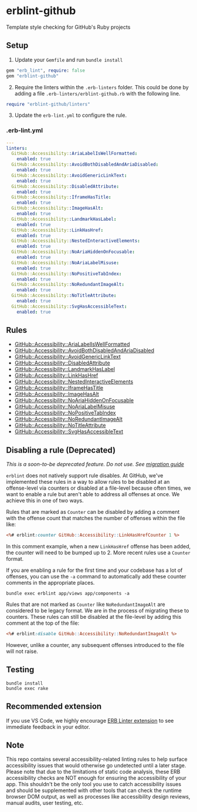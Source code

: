 # erblint-github
Template style checking for GitHub's Ruby projects

## Setup

1. Update your `Gemfile` and run `bundle install`

``` ruby
gem "erb_lint", require: false
gem "erblint-github"
```

2. Require the linters within the `.erb-linters` folder. This could be done by adding a file `.erb-linters/erblint-github.rb` with the following line.

```ruby
require "erblint-github/linters"
```

3. Update the `erb-lint.yml` to configure the rule.

### .erb-lint.yml

```yaml 
---
linters:
  GitHub::Accessibility::AriaLabelIsWellFormatted:
    enabled: true
  GitHub::Accessibility::AvoidBothDisabledAndAriaDisabled:
    enabled: true
  GitHub::Accessibility::AvoidGenericLinkText:
    enabled: true
  GitHub::Accessibility::DisabledAttribute:
    enabled: true
  GitHub::Accessibility::IframeHasTitle:
    enabled: true
  GitHub::Accessibility::ImageHasAlt:
    enabled: true
  GitHub::Accessibility::LandmarkHasLabel:
    enabled: true
  GitHub::Accessibility::LinkHasHref:
    enabled: true
  GitHub::Accessibility::NestedInteractiveElements:
    enabled: true
  GitHub::Accessibility::NoAriaHiddenOnFocusable:
    enabled: true
  GitHub::Accessibility::NoAriaLabelMisuse:
    enabled: true
  GitHub::Accessibility::NoPositiveTabIndex:
    enabled: true
  GitHub::Accessibility::NoRedundantImageAlt:
    enabled: true
  GitHub::Accessibility::NoTitleAttribute:
    enabled: true
  GitHub::Accessibility::SvgHasAccessibleText:
    enabled: true
```

## Rules

- [GitHub::Accessibility::AriaLabelIsWellFormatted](./docs/rules/accessibility/aria-label-is-well-formatted.md)
- [GitHub::Accessibility::AvoidBothDisabledAndAriaDisabled](./docs/rules/accessibility/avoid-both-disabled-and-aria-disabled.md)
- [GitHub::Accessibility::AvoidGenericLinkText](./docs/rules/accessibility/avoid-generic-link-text.md)
- [GitHub::Accessibility::DisabledAttribute](./docs/rules/accessibility/disabled-attribute.md)
- [GitHub::Accessibility::LandmarkHasLabel](./docs/rules/accessibility/landmark-has-label.md)
- [GitHub::Accessibility::LinkHasHref](./docs/rules/accessibility/link-has-href.md)
- [GitHub::Accessibility::NestedInteractiveElements](./docs/rules/accessibility/nested-interactive-elements.md)
- [GitHub::Accessibility::IframeHasTitle](./docs/rules/accessibility/iframe-has-title.md)
- [GitHub::Accessibility::ImageHasAlt](./docs/rules/accessibility/image-has-alt.md)
- [GitHub::Accessibility::NoAriaHiddenOnFocusable](./docs/rules/accessibility/no-aria-hidden-on-focusable.md)
- [GitHub::Accessibility::NoAriaLabelMisuse](./docs/rules/accessibility/no-aria-label-misuse.md)
- [GitHub::Accessibility::NoPositiveTabIndex](./docs/rules/accessibility/no-positive-tab-index.md)
- [GitHub::Accessibility::NoRedundantImageAlt](./docs/rules/accessibility/no-redundant-image-alt.md)
- [GitHub::Accessibility::NoTitleAttribute](./docs/rules/accessibility/no-title-attribute.md)
- [GitHub::Accessibility::SvgHasAccessibleText](./docs/rules/accessibility/svg-has-accessible-text.md)

## Disabling a rule (Deprecated)

_This is a soon-to-be deprecated feature. Do not use. See [migration guide](./docs/counter-migration-guide.md)_

`erblint` does not natively support rule disables. At GitHub, we've implemented these rules in a way to allow rules to be disabled at an offense-level via counters or disabled at a file-level because often times, we want to enable a rule but aren't able to address all offenses at once. We achieve this in one of two ways.

Rules that are marked as `Counter` can be disabled by adding a comment with the offense count that matches the number of offenses within the file like:

```.html.erb
<%# erblint:counter GitHub::Accessibility::LinkHasHrefCounter 1 %>
```

In this comment example, when a new `LinkHasHref` offense has been added, the counter will need to be bumped up to 2. More recent rules use a `Counter` format.

If you are enabling a rule for the first time and your codebase has a lot of offenses, you can use the `-a` command to automatically add these counter comments in the appropriate places.

```
bundle exec erblint app/views app/components -a
```

Rules that are not marked as `Counter` like `NoRedundantImageAlt` are considered to be legacy format. We are in the process of migrating these to counters. These rules can still be disabled at the file-level by adding this comment at the top of the file:

```.html.erb
<%# erblint:disable GitHub::Accessibility::NoRedundantImageAlt %>
```

However, unlike a counter, any subsequent offenses introduced to the file will not raise. 

## Testing

```
bundle install
bundle exec rake
```

## Recommended extension

If you use VS Code, we highly encourage [ERB Linter extension](https://marketplace.visualstudio.com/items?itemName=manuelpuyol.erb-linter) to see immediate feedback in your editor.

## Note

This repo contains several accessibility-related linting rules to help surface accessibility issues that would otherwise go undetected until a later stage. Please note that due to the limitations of static code analysis,
these ERB accessibility checks are NOT enough for ensuring the accessibility of your app. This shouldn't be the only tool you use to catch accessibility issues and should be supplemented with other tools that can check the runtime browser DOM output, as well as processes like accessibility design reviews, manual audits, user testing, etc.
